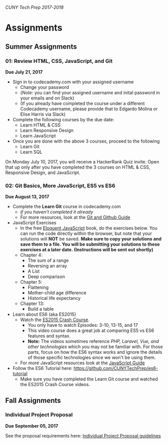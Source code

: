 _CUNY Tech Prep 2017-2018_

# Assignments


## Summer Assignments 


### 01: Review HTML, CSS, JavaScript, and Git

**Due July 21, 2017**

- Sign in to codecademy.com with your assigned username
  + Change your password
  + (_Note:_ you can find your assigned username and inital password in your emails and on Slack)
  + (If you already have completed the course under a different Codecademy username, please provide that to Edgardo Molina or Elise Harris via Slack)
- Complete the following courses by the due date:
  + Learn HTML & CSS
  + Learn Responsive Design
  + Learn JavaScript
- Once you are done with the above 3 courses, proceed to the following
  + Learn Git
  + Learn SQL

On Monday July 10, 2017, you will receive a HackerRank Quiz invite. Open that up only after you have completed the 3 courses on HTML & CSS, Responsive Design, and JavaScript.

### 02: Git Basics, More JavaScript, ES5 vs ES6

**Due August 13, 2017**

- Complete the **Learn Git** course in codecademy.com
    + _if you haven't completed it already_
    + For more resources, look at the [Git and Github Guide](../guides/git.md)
- JavaScript Exercises
    + In the free [Eloquent JavaScript](http://eloquentjavascript.net/index.html) book, do the exercises below. You can run the code directly within the browser, but note that your solutions will **NOT** be saved. **Make sure to copy your solutions and save them to a file. You will be submitting your solutions to these exercises at a later date. (Instructions will be sent out shortly)**
    + Chapter 4:
        * The sum of a range
        * Reversing an array
        * A List
        * Deep comparison
    + Chapter 5:
        * Flattening
        * Mother-child age difference
        * Historical life expectancy
    + Chapter 13:
        * Build a table
- Learn about ES6 (aka ES2015)
    + Watch the [ES2015 Crash Course](https://laracasts.com/series/es6-cliffsnotes).
        * You only have to watch Episodes: 3-10, 13-15, and 17
        * This video course does a great job at comparing ES5 vs ES6 features and syntax.
        * **Note:** The videos sometimes reference _PHP, Laravel, Vue, and other technologies_ which you may not be familiar with. For those parts, focus on how the ES6 syntax works and ignore the details of those specific technologies since we won't be using them.
    + For more JavaScript resources look at the [JavaScript Guide](../guides/javascript.md)
- Follow the ES6 Tutorial here: https://github.com/CUNYTechPrep/es6-tutorial
    + Make sure you have completed the Learn Git course and watched the ES2015 Crash Course videos.


## Fall Assignments

### Individual Project Proposal
**Due September 05, 2017**

See the proposal requirements here: [Individual Project Proposal guidelines](individual-project-proposal.md)



